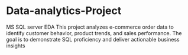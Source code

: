 # Data-analytics-Project
MS SQL server EDA
This project analyzes e-commerce order data to identify customer behavior, product trends, and sales performance. The goal is to demonstrate SQL proficiency and deliver actionable business insights
